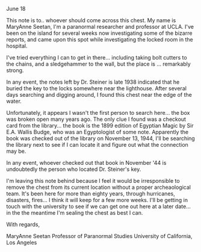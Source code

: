 ﻿June 18


This note is to.. whoever should come across this chest. My name is MaryAnne Seetan, I'm a paranormal researcher and professor at UCLA.  I've been on the island for several weeks now investigating some of the bizarre reports, and came upon this spot while investigating the locked room in the hospital.  


I've tried everything I can to get in there... including taking bolt cutters to the chains, and a sledgehammer to the wall, but the place is ... remarkably strong.  


In any event, the notes left by Dr. Steiner is late 1938 indicated that he buried the key to the locks somewhere near the lighthouse.  After several days searching and digging around, I found this chest near the edge of the water.


Unfortunately, it appears I wasn't the first person to search here... the box was broken open many years ago.  The only clue I found was a checkout card from the library... the book is the 1899 edition of Egyptian Magic by Sir E.A. Wallis Budge, who was an Egyptologist of some note.  Apparently the book was checked out of the library on November 13, 1944, I'll be searching the library next to see if I can locate it and figure out what the connection may be.  


In any event, whoever checked out that book in November '44 is undoubtedly the person who located Dr. Steiner's key.  


I'm leaving this note behind because I feel it would be irresponsible to remove the chest from its current location without a proper archeaological team. It's been here for more than eighty years, through hurricanes, disasters, fires... I think it will keep for a few more weeks.  I'll be getting in touch with the university to see if we can get one out here at a later date... in the the meantime I'm sealing the chest as best I can.


With regards,


MaryAnne Seetan
Professor of Paranormal Studies 
University of California, Los Angeles